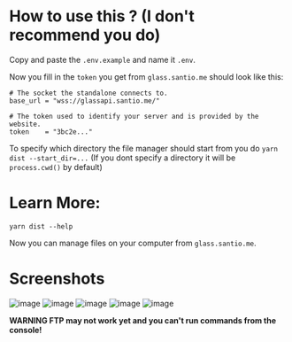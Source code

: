 # How to use this ? (I don't recommend you do)
Copy and paste the `.env.example` and name it `.env`.

Now you fill in the `token` you get from `glass.santio.me` should look like this:
```
# The socket the standalone connects to.
base_url = "wss://glassapi.santio.me/"

# The token used to identify your server and is provided by the website.
token    = "3bc2e..."
```

To specify which directory the file manager should start from you do `yarn dist --start_dir=...`
(If you dont specify a directory it will be `process.cwd()` by default)

# Learn More:
`yarn dist --help`

Now you can manage files on your computer from `glass.santio.me`.

# Screenshots

![image](https://user-images.githubusercontent.com/76548041/230159307-688b8c19-7f2c-4f0b-84f9-3d7b81a13e7b.png)
![image](https://user-images.githubusercontent.com/76548041/230159357-a3129ccc-debb-4f17-99c0-d362c517803f.png)
![image](https://user-images.githubusercontent.com/76548041/230201174-a2c1165e-e8e7-4e87-b3a8-77b1920960b5.png)
![image](https://user-images.githubusercontent.com/76548041/230201267-0c61d401-1102-4eb6-87e4-0e5c5b6eebe2.png)
![image](https://user-images.githubusercontent.com/76548041/230201358-6e02af6a-d5d3-4a29-a19f-897e6f058bba.png)

**WARNING FTP may not work yet and you can't run commands from the console!**
